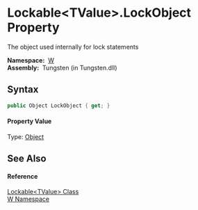 Lockable&lt;TValue>.LockObject Property
=======================================
  The object used internally for lock statements

  **Namespace:**  [W][1]  
  **Assembly:**  Tungsten (in Tungsten.dll)

Syntax
------

```csharp
public Object LockObject { get; }
```

#### Property Value
Type: [Object][2]

See Also
--------

#### Reference
[Lockable&lt;TValue> Class][3]  
[W Namespace][1]  

[1]: ../README.md
[2]: http://msdn.microsoft.com/en-us/library/e5kfa45b
[3]: README.md